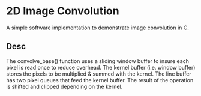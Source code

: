 # 2D Image Convolution
A simple software implementation to demonstrate image convolution in C.

## Desc
The convolve_base() function uses a sliding window buffer to insure each pixel is read once to reduce overhead. The kernel buffer (i.e. window buffer) stores the pixels to be multiplied & summed with the kernel. The line buffer has two pixel queues that feed the kernel buffer. The result of the operation is shifted and clipped depending on the kernel.
